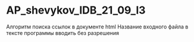 # AP_shevykov_IDB_21_09_l3
Алгоритм поиска ссылок в документе html
Название входного файла в тексте программы вводить без разрешения
